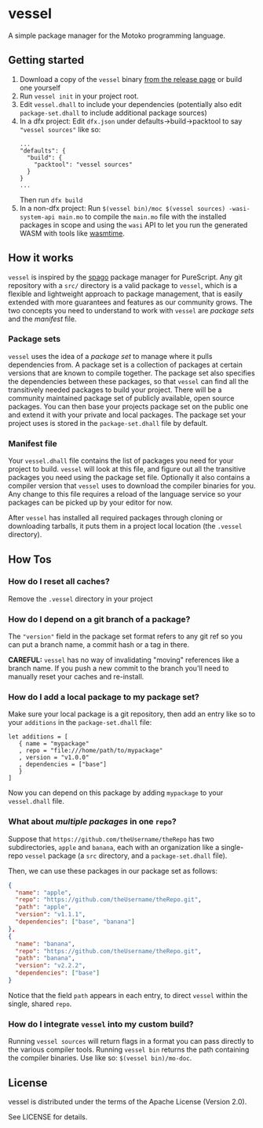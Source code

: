 # vessel

A simple package manager for the Motoko programming language.

## Getting started

1. Download a copy of the `vessel` binary [from the release page](https://github.com/dfinity/vessel/releases) or build one yourself
2. Run `vessel init` in your project root.
3. Edit `vessel.dhall` to include your dependencies (potentially also edit
   `package-set.dhall` to include additional package sources)
4. In a dfx project: Edit `dfx.json` under defaults->build->packtool to say `"vessel sources"` like so:
   ```
   ...
   "defaults": {
     "build": {
       "packtool": "vessel sources"
     }
   }
   ...
   ```
   Then run `dfx build`
4. In a non-dfx project: Run `$(vessel bin)/moc $(vessel sources)
   -wasi-system-api main.mo` to compile the `main.mo` file with the installed
   packages in scope and using the `wasi` API to let you run the generated WASM
   with tools like [wasmtime](https://wasmtime.dev).

## How it works

`vessel` is inspired by the [spago](https://github.com/purescript/spago) package
manager for PureScript. Any git repository with a `src/` directory is a valid
package to `vessel`, which is a flexible and lightweight approach to package
management, that is easily extended with more guarantees and features as our
community grows. The two concepts you need to understand to work with `vessel`
are _package sets_ and the _manifest_ file.

### Package sets

`vessel` uses the idea of a _package set_ to manage where it pulls dependencies
from. A package set is a collection of packages at certain versions that are
known to compile together. The package set also specifies the dependencies
between these packages, so that `vessel` can find all the transitively needed
packages to build your project. There will be a community maintained package set of
publicly available, open source packages. You can then base your projects
package set on the public one and extend it with your private and local
packages. The package set your project uses is stored in the `package-set.dhall`
file by default.

### Manifest file

Your `vessel.dhall` file contains the list of packages you need for your project
to build. `vessel` will look at this file, and figure out all the transitive
packages you need using the package set file. Optionally it also contains a
compiler version that `vessel` uses to download the compiler binaries for you.
Any change to this file requires a reload of the language service so your
packages can be picked up by your editor for now.

After `vessel` has installed all required packages through cloning or
downloading tarballs, it puts them in a project local location (the `.vessel`
directory).

## How Tos

### How do I reset all caches?

Remove the `.vessel` directory in your project

### How do I depend on a git branch of a package?

The `"version"` field in the package set format refers to any git ref so you can
put a branch name, a commit hash or a tag in there.

**CAREFUL:** `vessel` has no way of invalidating "moving" references like a
branch name. If you push a new commit to the branch you'll need to manually
reset your caches and re-install.

### How do I add a local package to my package set?

Make sure your local package is a git repository, then add an entry like so to
your `additions` in the `package-set.dhall` file:

```dhall
let additions = [
   { name = "mypackage"
   , repo = "file:///home/path/to/mypackage"
   , version = "v1.0.0"
   , dependencies = ["base"]
   }
]
```

Now you can depend on this package by adding `mypackage` to your `vessel.dhall` file.


### What about *multiple packages* in one `repo`?

Suppose that `https://github.com/theUsername/theRepo` has two subdirectories, `apple` and `banana`, each with an organization like a single-repo `vessel` package (a `src` directory, and a `package-set.dhall` file).

Then, we can use these packages in our package set as follows:

```json
{
  "name": "apple",
  "repo": "https://github.com/theUsername/theRepo.git",
  "path": "apple",
  "version": "v1.1.1",
  "dependencies": ["base", "banana"]
},
{
  "name": "banana",
  "repo": "https://github.com/theUsername/theRepo.git",
  "path": "banana",
  "version": "v2.2.2",
  "dependencies": ["base"]
}
```

Notice that the field `path` appears in each entry, to direct `vessel` within the single, shared `repo`.

### How do I integrate `vessel` into my custom build?

Running `vessel sources` will return flags in a format you can pass directly to
the various compiler tools. Running `vessel bin` returns the path containing the
compiler binaries. Use like so: `$(vessel bin)/mo-doc`.

## License
vessel is distributed under the terms of the Apache License (Version 2.0).

See LICENSE for details.
